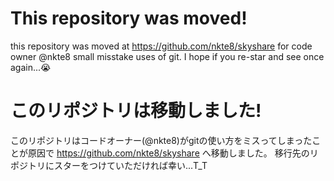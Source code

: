 # This repository was moved!

this repository was moved at https://github.com/nkte8/skyshare for code owner @nkte8 small misstake uses of git.
I hope if you re-star and see once again...😭

# このリポジトリは移動しました!

このリポジトリはコードオーナー(@nkte8)がgitの使い方をミスってしまったことが原因で https://github.com/nkte8/skyshare へ移動しました。
移行先のリポジトリにスターをつけていただければ幸い...T_T
